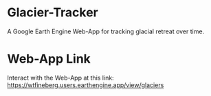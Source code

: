 # Glacier-Tracker
A Google Earth Engine Web-App for tracking glacial retreat over time.

# Web-App Link
Interact with the Web-App at this link: https://wtfineberg.users.earthengine.app/view/glaciers
